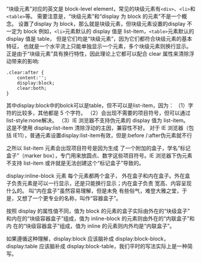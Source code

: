 “块级元素”对应的英文是 block-level element，常见的块级元素有`<div>`、`<li>`和`<table>`等。
需要注意是，“块级元素”和“display 为 block 的元素”不是一个概念。
设置了display 为 block，那么就是块级元素，但块级元素设置的display 不一定为 block
例如，`<li>`元素默认的 display 值是 list-item，`<table>`元素默认的 display 值是 table，
但是它们均是“块级元素”，因为它们都符合块级元素的基本特征，
也就是一个水平流上只能单独显示一个元素，多个块级元素则换行显示。
正是由于“块级元素”具有换行特性，因此理论上它都可以配合 clear 属性来清除浮动带来的影响:

```
.clear:after {
	content:'';
	display:block;
	clear:both;
}
```
其中display:block中的bolck可以是table，但不可以是list-item，因为：
（1）字符的比较多，其他都是 5 个字符。
（2）会出现不需要的项目符号，但可以通过list-style:none解决。 
（3）IE 浏览器不支持伪元素的 display 值为 list-item。
这是不使用 display:list-item 清除浮动的主因，兼容性不好。
对于 IE 浏览器（包括 IE11），普通元素设置display:list-item有效，但是:before /:after伪元素就不行


之所以 list-item 元素会出现项目符号是因为生成
了一个附加的盒子，学名“标记盒子”（marker box），专门用来放圆点、数字这些项目符号。IE
浏览器下伪元素不支持 list-item 或许就是无法创建这个“标记盒子”导致的。

display:inline-block 元素
每个元素都两个盒子，
外在盒子和内在盒子。外在盒子负责元素是可以一行显示，还是只能换行显示；内在盒子负责
宽高、内容呈现什么的。
叫“内在盒子”虽然容易理解，但是未免
有些俗气，难登大雅之堂，于是，又想了一个更专业的名称，叫作“容器盒子”。


按照 display 的属性值不同，值为 block 的元素的盒子实际由外在的“块级盒子”
和内在的“块级容器盒子”组成，值为 inline-block 的元素则由外在的“内联盒子”和内
在的“块级容器盒子”组成，值为 inline 的元素则内外均是“内联盒子”。

如果遵循这种理解，display:block 应该脑补成 display:block-block，
display:table 应该脑补成 display:block-table，我们平时的写法实际上是一种简写。
